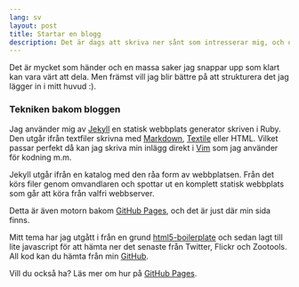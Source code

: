 ```yaml
---
lang: sv
layout: post 
title: Startar en blogg
description: Det är dags att skriva ner sånt som intresserar mig, och om det intresserar mig finns det säker någon annan där ute som tycker lika.
---
```


Det är mycket som händer och en massa saker jag snappar upp som klart kan vara värt att dela.
Men främst vill jag blir bättre på att strukturera det jag lägger in i mitt huvud :).

### Tekniken bakom bloggen

Jag använder mig av [Jekyll](http://github.com/mojombo/jekyll) en statisk webbplats generator skriven i Ruby.
Den utgår ifrån textfiler skrivna med [Markdown](http://en.wikipedia.org/wiki/Markdown), [Textile](http://en.wikipedia.org/wiki/Textile_\(markup_language\)) eller HTML. 
Vilket passar perfekt då kan jag skriva min inlägg direkt i [Vim](http://code.google.com/p/macvim/) som jag använder för kodning m.m.

Jekyll utgår ifrån en katalog med den råa form av webbplatsen. Från det körs filer genom omvandlaren och spottar ut en komplett statisk webbplats som går att köra från valfri webbserver.

Detta är även motorn bakom [GitHub Pages](http://pages.github.com/), och det är just där min sida finns. 

Mitt tema har jag utgått i från en grund [html5-boilerplate](http://html5boilerplate.com/) och sedan lagt till lite javascript för att hämta ner det senaste från Twitter, Flickr och Zootools. All kod kan du hämta från min [GitHub](http://github.com/walm).

Vill du också ha? Läs mer om hur på [GitHub Pages](http://pages.github.com/).

